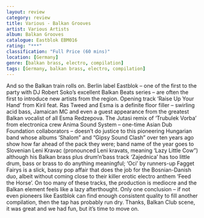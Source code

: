 ```yaml
---
layout: review
category: review
title: Various - Balkan Grooves 
artist: Various Artists
album: Balkan Grooves
catalogue: Eastblok EBM016
rating: "***"
classification: "Full Price (60 mins)"
location: [Germany]
genre: [balkan brass, electro, compilation]
tags: [Germany, balkan brass, electro, compilation]
---
```


And so the Balkan train rolls on. Berlin label Eastblok – one of the first to the party with DJ Robert Soko’s excellent Balkan Beats series – are often the first to introduce new artists from the region. Opening track ‘Raise Up Your Hand’ from Kiril feat. Ras Tweed and Esma is a definite floor filler – swirling acid bass, Jamaican MC and even a guest appearance from the greatest Balkan vocalist of all Esma Redzepova. The Jutasi remix of ‘Trubulek Vorba’ from electronica crew Anima Sound System – one-time Asian Dub Foundation collaborators – doesn’t do justice to this pioneering Hungarian band whose albums ‘Shalom” and “Gipsy Sound Clash” over ten years ago show how far ahead of the pack they were; band name of the year goes to Slovenian Leni Kravac (pronounced Leni kravats, meaning ‘Lazy Little Cow”) although his Balkan brass plus drum’n’bass track ‘Zajednica’ has too little drum, bass or brass to do anything meaningful; ‘Oci’ by runners-up Fagget Fairys is a slick, bassy pop affair that does the job for the Bosnian-Danish duo, albeit without coming close to their killer erotic electro anthem ‘Feed the Horse’. On too many of these tracks, the production is mediocre and the Balkan element feels like a lazy afterthought. Only one conclusion – if not even pioneers like Eastblok can find enough consistent quality to fill another compilation, then the tap has probably run dry. Thanks, Balkan Club scene, it was great and we had fun, but it’s time to move on.
 
